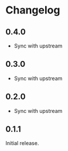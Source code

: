# Changelog

## 0.4.0
- Sync with upstream

## 0.3.0
- Sync with upstream

## 0.2.0
- Sync with upstream

## 0.1.1
Initial release.
